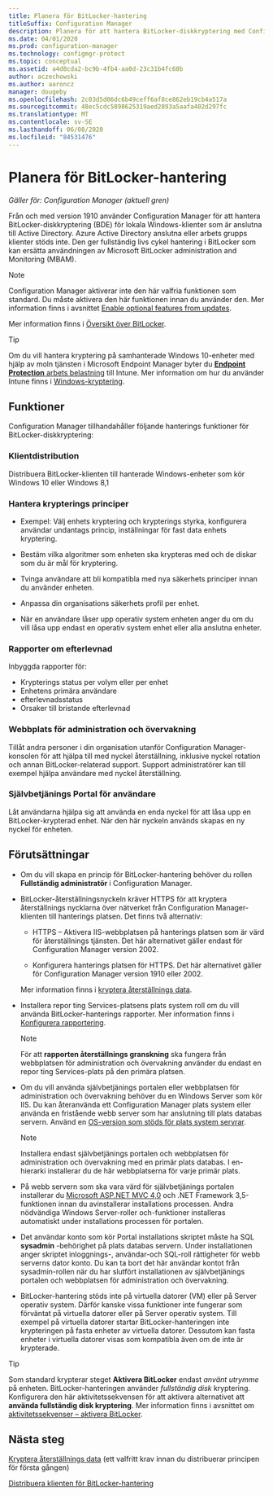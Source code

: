 ```yaml
---
title: Planera för BitLocker-hantering
titleSuffix: Configuration Manager
description: Planera för att hantera BitLocker-diskkryptering med Configuration Manager
ms.date: 04/01/2020
ms.prod: configuration-manager
ms.technology: configmgr-protect
ms.topic: conceptual
ms.assetid: a4d8cda2-bc9b-4fb4-aa0d-23c31b4fc60b
author: aczechowski
ms.author: aaroncz
manager: dougeby
ms.openlocfilehash: 2c03d5d06dc6b49ceff6af8ce862eb19cb4a517a
ms.sourcegitcommit: 48ec5cdc5898625319aed2893a5aafa402d297fc
ms.translationtype: MT
ms.contentlocale: sv-SE
ms.lasthandoff: 06/08/2020
ms.locfileid: "84531476"
---
```

# <a name="plan-for-bitlocker-management"></a>Planera för BitLocker-hantering

*Gäller för: Configuration Manager (aktuell gren)*

<!-- 3601034 -->

Från och med version 1910 använder Configuration Manager för att hantera BitLocker-diskkryptering (BDE) för lokala Windows-klienter som är anslutna till Active Directory. Azure Active Directory anslutna eller arbets grupps klienter stöds inte. Den ger fullständig livs cykel hantering i BitLocker som kan ersätta användningen av Microsoft BitLocker administration and Monitoring (MBAM).

> [!Note]  
> Configuration Manager aktiverar inte den här valfria funktionen som standard. Du måste aktivera den här funktionen innan du använder den. Mer information finns i avsnittet [Enable optional features from updates](../../core/servers/manage/install-in-console-updates.md#bkmk_options).  

Mer information finns i [Översikt över BitLocker](https://docs.microsoft.com/windows/security/information-protection/bitlocker/bitlocker-overview).

> [!TIP]
> Om du vill hantera kryptering på samhanterade Windows 10-enheter med hjälp av moln tjänsten i Microsoft Endpoint Manager byter du [ **Endpoint Protection** arbets belastning](../../comanage/workloads.md#endpoint-protection) till Intune. Mer information om hur du använder Intune finns i [Windows-kryptering](/intune/protect/endpoint-protection-windows-10#windows-encryption).

## <a name="features"></a>Funktioner

Configuration Manager tillhandahåller följande hanterings funktioner för BitLocker-diskkryptering:

### <a name="client-deployment"></a>Klientdistribution

Distribuera BitLocker-klienten till hanterade Windows-enheter som kör Windows 10 eller Windows 8,1

### <a name="manage-encryption-policies"></a>Hantera krypterings principer

- Exempel: Välj enhets kryptering och krypterings styrka, konfigurera användar undantags princip, inställningar för fast data enhets kryptering.

- Bestäm vilka algoritmer som enheten ska krypteras med och de diskar som du är mål för kryptering.

- Tvinga användare att bli kompatibla med nya säkerhets principer innan du använder enheten.

- Anpassa din organisations säkerhets profil per enhet.

- När en användare låser upp operativ system enheten anger du om du vill låsa upp endast en operativ system enhet eller alla anslutna enheter.

### <a name="compliance-reports"></a>Rapporter om efterlevnad

Inbyggda rapporter för:

- Krypterings status per volym eller per enhet
- Enhetens primära användare
- efterlevnadsstatus
- Orsaker till bristande efterlevnad

### <a name="administration-and-monitoring-website"></a>Webbplats för administration och övervakning

Tillåt andra personer i din organisation utanför Configuration Manager-konsolen för att hjälpa till med nyckel återställning, inklusive nyckel rotation och annan BitLocker-relaterad support. Support administratörer kan till exempel hjälpa användare med nyckel återställning.

### <a name="user-self-service-portal"></a>Självbetjänings Portal för användare

Låt användarna hjälpa sig att använda en enda nyckel för att låsa upp en BitLocker-krypterad enhet. När den här nyckeln används skapas en ny nyckel för enheten.

## <a name="prerequisites"></a>Förutsättningar

- Om du vill skapa en princip för BitLocker-hantering behöver du rollen **Fullständig administratör** i Configuration Manager.

- BitLocker-återställningsnyckeln kräver HTTPS för att kryptera återställnings nycklarna över nätverket från Configuration Manager-klienten till hanterings platsen. Det finns två alternativ:

  - HTTPS – Aktivera IIS-webbplatsen på hanterings platsen som är värd för återställnings tjänsten. Det här alternativet gäller endast för Configuration Manager version 2002.<!-- 5925660 -->

  - Konfigurera hanterings platsen för HTTPS. Det här alternativet gäller för Configuration Manager version 1910 eller 2002.

  Mer information finns i [kryptera återställnings data](../deploy-use/bitlocker/encrypt-recovery-data.md).

- Installera repor ting Services-platsens plats system roll om du vill använda BitLocker-hanterings rapporter. Mer information finns i [Konfigurera rapportering](../../core/servers/manage/configuring-reporting.md).

    > [!NOTE]
    > För att **rapporten återställnings granskning** ska fungera från webbplatsen för administration och övervakning använder du endast en repor ting Services-plats på den primära platsen.

- Om du vill använda självbetjänings portalen eller webbplatsen för administration och övervakning behöver du en Windows Server som kör IIS. Du kan återanvända ett Configuration Manager plats system eller använda en fristående webb server som har anslutning till plats databas servern. Använd en [OS-version som stöds för plats system servrar](../../core/plan-design/configs/supported-operating-systems-for-site-system-servers.md).

    > [!NOTE]
    > Installera endast självbetjänings portalen och webbplatsen för administration och övervakning med en primär plats databas. I en-hierarki installerar du de här webbplatserna för varje primär plats.

- På webb servern som ska vara värd för självbetjänings portalen installerar du [Microsoft ASP.NET MVC 4,0](https://docs.microsoft.com/aspnet/mvc/mvc4) och .NET Framework 3,5-funktionen innan du avinstallerar installations processen. Andra nödvändiga Windows Server-roller och-funktioner installeras automatiskt under installations processen för portalen.

- Det användar konto som kör Portal installations skriptet måste ha SQL **sysadmin** -behörighet på plats databas servern. Under installationen anger skriptet inloggnings-, användar-och SQL-roll rättigheter för webb serverns dator konto. Du kan ta bort det här användar kontot från sysadmin-rollen när du har slutfört installationen av självbetjänings portalen och webbplatsen för administration och övervakning.

- BitLocker-hantering stöds inte på virtuella datorer (VM) eller på Server operativ system. Därför kanske vissa funktioner inte fungerar som förväntat på virtuella datorer eller på Server operativ system. Till exempel på virtuella datorer startar BitLocker-hanteringen inte krypteringen på fasta enheter av virtuella datorer. Dessutom kan fasta enheter i virtuella datorer visas som kompatibla även om de inte är krypterade.

> [!TIP]
> Som standard krypterar steget **Aktivera BitLocker** endast *använt utrymme* på enheten. BitLocker-hanteringen använder *fullständig disk* kryptering. Konfigurera den här aktivitetssekvensen för att aktivera alternativet att **använda fullständig disk kryptering**. Mer information finns i avsnittet om [aktivitetssekvenser – aktivera BitLocker](../../osd/understand/task-sequence-steps.md#BKMK_EnableBitLocker).

## <a name="next-steps"></a>Nästa steg

[Kryptera återställnings data](../deploy-use/bitlocker/encrypt-recovery-data.md) (ett valfritt krav innan du distribuerar principen för första gången)

[Distribuera klienten för BitLocker-hantering](../deploy-use/bitlocker/deploy-management-agent.md)
